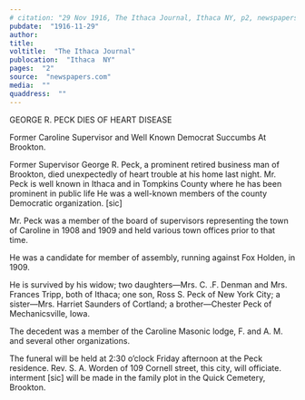 ```yaml
---
# citation: "29 Nov 1916, The Ithaca Journal, Ithaca NY, p2, newspapers.com."
pubdate:  "1916-11-29"
author: 
title: 
voltitle:  "The Ithaca Journal"
publocation:  "Ithaca  NY"
pages:  "2"
source:  "newspapers.com"
media:  ""
quaddress:  ""
---
```

GEORGE R. PECK DIES OF HEART DISEASE 

Former Caroline Supervisor and Well Known Democrat Succumbs At Brookton. 

Former Supervisor George R. Peck, a prominent retired business man of Brookton, died unexpectedly of heart trouble at his home last night. Mr. Peck is well known in Ithaca and in Tompkins County where he has been prominent in public life He was a well-known members of the county Democratic organization. [sic] 

Mr. Peck was a member of the board of supervisors representing the town of Caroline in 1908 and 1909 and held various town offices prior to that time. 

He was a candidate for member of assembly, running against Fox Holden, in 1909. 

He is survived by his widow; two daughters—Mrs. C. .F. Denman and Mrs. Frances Tripp, both of Ithaca; one son, Ross S. Peck of New York City; a sister—Mrs. Harriet Saunders of Cortland; a brother—Chester Peck of Mechanicsville, Iowa. 

The decedent was a member of the Caroline Masonic lodge, F. and A. M. and several other organizations. 

The funeral will be held at 2:30 o’clock Friday afternoon at the Peck residence. Rev. S. A. Worden of 109 Cornell street, this city, will officiate. interment [sic] will be made in the family plot in the Quick Cemetery, Brookton. 

